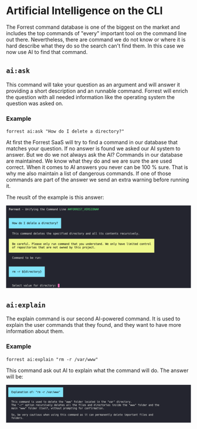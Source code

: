 # Artificial Intelligence on the CLI

The Forrest command database is one of the biggest on the market and includes the top commands of "every" important tool on the command line out there. Nevertheless, there are command we do not know or where it is hard describe what they do so the search can't find them. In this case we now use AI to find that command.

## `ai:ask`

This command will take your question as an argument and will answer it providing a short description and an runnable command. Forrest will enrich the question with all needed information like the operating system the question was asked on. 

### Example

```shell
forrest ai:ask "How do I delete a directory?"
```

At first the Forrest SaaS will try to find a command in our database that matches your question. If no answer is found we asked our AI system to answer. But we do we not always ask the AI? Commands in our database are maintained. We know what they do and we are sure the are used correct. When it comes to AI answers you never can be 100 % sure. That is why me also maintain a list of dangerous commands. If one of those commands are part of the answer we send an extra warning before running it.

The reuslt of the example is this answer:

![ai:ask](../images/ai_ask.png)

## `ai:explain`

The explain command is our second AI-powered command. It is used to explain the user commands that they found, and they want to have more information about them.

### Example

```shell
forrest ai:explain "rm -r /var/www"
```

This command ask out AI to explain what the command will do. The answer will be:

![ai:explain](../images/ai_explain.png)
